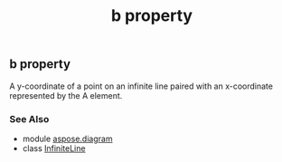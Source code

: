 ﻿---
title: b property
second_title: Aspose.Diagram for Python via .NET API References
description: 
type: docs
weight: 50
url: /python-net/aspose.diagram/infiniteline/b/
is_root: false
---

## b property


A y-coordinate of a point on an infinite line   paired with an x-coordinate represented by the A element.

### See Also
* module [aspose.diagram](../../)
* class [InfiniteLine](/diagram/python-net/aspose.diagram/infiniteline)
